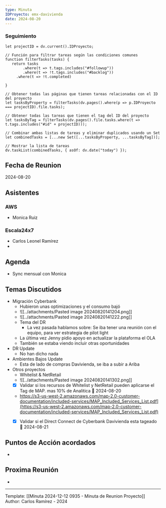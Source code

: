```yaml
---
type: Minuta
IDProyecto: emx-davivienda
date: 2024-08-20
---
```

### Seguimiento

```dataviewjs
let projectID = dv.current().IDProyecto;

// Función para filtrar tareas según las condiciones comunes
function filterTasks(tasks) {
   return tasks
        .where(t => t.tags.includes("#followup"))
        .where(t => !t.tags.includes("#backlog"))
     .where(t => !t.completed)
        
}

// Obtener todas las páginas que tienen tareas relacionadas con el ID del proyecto
let tasksByProperty = filterTasks(dv.pages().where(p => p.IDProyecto === projectID).file.tasks);

// Obtener todas las tareas que tienen el tag del ID del proyecto
let tasksByTag = filterTasks(dv.pages().file.tasks.where(t => t.tags.includes("#id" + projectID)));

// Combinar ambas listas de tareas y eliminar duplicados usando un Set
let combinedTasks = [...new Set([...tasksByProperty, ...tasksByTag])];

// Mostrar la lista de tareas
dv.taskList(combinedTasks, { asOf: dv.date("today") });
 ```
## Fecha de Reunion
2024-08-20

## Asistentes

### AWS
* Monica Ruiz
### Escala24x7
- Carlos Leonel Ramírez
-  

## Agenda
* Sync mensual con Monica
## Temas Discutidos
*  Migración Cyberbank
	* Hubieron unas optimizaciones y el consumo bajó
	* ![[../attachments/Pasted image 20240820141204.png]]
	* ![[../attachments/Pasted image 20240820141222.png]]
	* Tema del DR
		* La vez pasada hablamos sobre: Se iba tener una reunión con el equipo, para ver estrategia de pilot light
	* La última vez Jenny pidio apoyo en actualizar la plataforma el OLA
	* También se estaba viendo incluir otras oportunidades
* DR Update
	* No han dicho nada
* Ambientes Bajos Update
	* Esta de lado de compras Davivienda, se iba a subir a Ariba
* Otros proyectos
	* Whitelist & NetRetail
	*  ![[../attachments/Pasted image 20240820141302.png]]
	* [x] Validar si los recursos de Whitelist y NetRetail pueden aplicarse el Tag de MAP. mas 10% de Analitica   📅 2024-08-20
	* https://s3-us-west-2.amazonaws.com/map-2.0-customer-documentation/included-services/MAP_Included_Services_List.pdf](https://s3-us-west-2.amazonaws.com/map-2.0-customer-documentation/included-services/MAP_Included_Services_List.pdf)
	* [x] Validar si el Direct Connect de Cyberbank Davivienda esta tageado  📅 2024-08-21


## Puntos de Acción acordados
-
## Proxima Reunión
*   

---
Template: [[Minuta 2024-12-12 0935 - Minuta de Reunion Proyecto]]
Author: Carlos Ramírez - 2024
